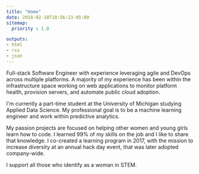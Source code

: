 ```yaml
---
title: "Home"
date: 2018-02-10T18:56:13-05:00
sitemap:
  priority : 1.0

outputs:
- html
- rss
- json
---
```


Full-stack Software Engineer with experience leveraging agile and DevOps across multiple platforms. A majority of my experience has been within the infrastructure space working on web applications to monitor platform health, provision servers, and automate public cloud adoption.

I'm currently a part-time student at the University of Michigan studying Applied Data Science. My professional goal is to be a machine learning engineer and work within predictive analytics.

My passion projects are focused on helping other women and young girls learn how to code. I learned 99% of my skills on the job and I like to share that knowledge. I co-created a learning program in 2017, with the mission to increase diversity at an annual hack day event, that was later adopted company-wide.

I support all those who identify as a woman in STEM.